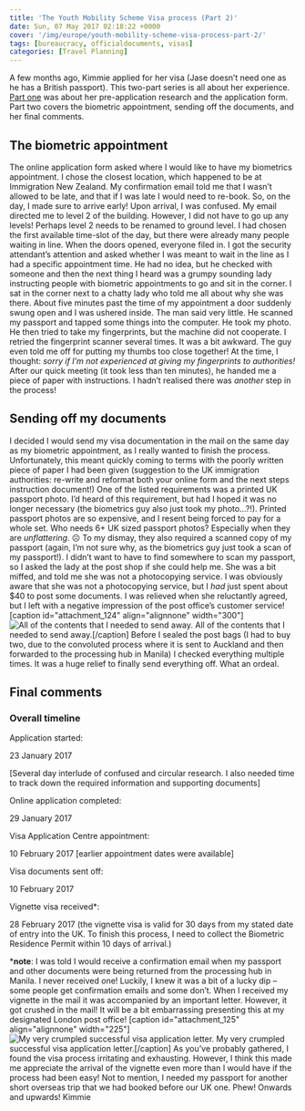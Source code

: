 ```yaml
---
title: 'The Youth Mobility Scheme Visa process (Part 2)'
date: Sun, 07 May 2017 02:18:22 +0000
cover: '/img/europe/youth-mobility-scheme-visa-process-part-2/'
tags: [bureaucracy, officialdocuments, visas]
categories: [Travel Planning]
---
```


A few months ago, Kimmie applied for her visa (Jase doesn’t need one as he has a British passport). This two-part series is all about her experience. [Part one](http://coupleofkiwis.com/youth-mobility-scheme-visa-process-part-1/) was about her pre-application research and the application form. Part two covers the biometric appointment, sending off the documents, and her final comments.

The biometric appointment
-------------------------

The online application form asked where I would like to have my biometrics appointment. I chose the closest location, which happened to be at Immigration New Zealand. My confirmation email told me that I wasn’t allowed to be late, and that if I was late I would need to re-book. So, on the day, I made sure to arrive early! Upon arrival, I was confused. My email directed me to level 2 of the building. However, I did not have to go up any levels! Perhaps level 2 needs to be renamed to ground level. I had chosen the first available time-slot of the day, but there were already many people waiting in line. When the doors opened, everyone filed in. I got the security attendant’s attention and asked whether I was meant to wait in the line as I had a specific appointment time. He had no idea, but he checked with someone and then the next thing I heard was a grumpy sounding lady instructing people with biometric appointments to go and sit in the corner. I sat in the corner next to a chatty lady who told me all about why she was there. About five minutes past the time of my appointment a door suddenly swung open and I was ushered inside. The man said very little. He scanned my passport and tapped some things into the computer. He took my photo. He then tried to take my fingerprints, but the machine did not cooperate. I retried the fingerprint scanner several times. It was a bit awkward. The guy even told me off for putting my thumbs too close together! At the time, I thought: _sorry if I’m not experienced at giving my fingerprints to authorities!_ After our quick meeting (it took less than ten minutes), he handed me a piece of paper with instructions. I hadn’t realised there was _another_ step in the process!

Sending off my documents
------------------------

I decided I would send my visa documentation in the mail on the same day as my biometric appointment, as I really wanted to finish the process. Unfortunately, this meant quickly coming to terms with the poorly written piece of paper I had been given (suggestion to the UK immigration authorities: re-write and reformat both your online form and the next steps instruction document!) One of the listed requirements was a printed UK passport photo. I’d heard of this requirement, but had I hoped it was no longer necessary (the biometrics guy also just took my photo…?!). Printed passport photos are so expensive, and I resent being forced to pay for a whole set. Who needs 6+ UK sized passport photos? Especially when they are _unflattering_. ☹ To my dismay, they also required a scanned copy of my passport (again, I’m not sure why, as the biometrics guy just took a scan of my passport!). I didn’t want to have to find somewhere to scan my passport, so I asked the lady at the post shop if she could help me. She was a bit miffed, and told me she was not a photocopying service. I was obviously aware that she was not a photocopying service, but I _had_ just spent about $40 to post some documents. I was relieved when she reluctantly agreed, but I left with a negative impression of the post office’s customer service! \[caption id="attachment_124" align="alignnone" width="300"\]![All of the contents that I needed to send away.](http://coupleofkiwis.com/wp-content/uploads/2017/05/items-at-post-office-300x230.jpg) All of the contents that I needed to send away.\[/caption\] Before I sealed the post bags (I had to buy two, due to the convoluted process where it is sent to Auckland and then forwarded to the processing hub in Manila) I checked everything multiple times. It was a huge relief to finally send everything off. What an ordeal.

Final comments
--------------

### **Overall timeline**

Application started:

23 January 2017

\[Several day interlude of confused and circular research. I also needed time to track down the required information and supporting documents\]

Online application completed:

29 January 2017

Visa Application Centre appointment:

10 February 2017 \[earlier appointment dates were available\]

Visa documents sent off:

10 February 2017

Vignette visa received*:

28 February 2017 (the vignette visa is valid for 30 days from my stated date of entry into the UK. To finish this process, I need to collect the Biometric Residence Permit within 10 days of arrival.)

***note**: I was told I would receive a confirmation email when my passport and other documents were being returned from the processing hub in Manila. I never received one! Luckily, I knew it was a bit of a lucky dip – some people get confirmation emails and some don’t. When I received my vignette in the mail it was accompanied by an important letter. However, it got crushed in the mail! It will be a bit embarrassing presenting this at my designated London post office! \[caption id="attachment_125" align="alignnone" width="225"\]![My very crumpled successful visa application letter.](http://coupleofkiwis.com/wp-content/uploads/2017/05/crumpled-paper-225x300.jpg) My very crumpled successful visa application letter.\[/caption\] As you’ve probably gathered, I found the visa process irritating and exhausting. However, I think this made me appreciate the arrival of the vignette even more than I would have if the process had been easy! Not to mention, I needed my passport for another short overseas trip that we had booked before our UK one. Phew! Onwards and upwards! Kimmie